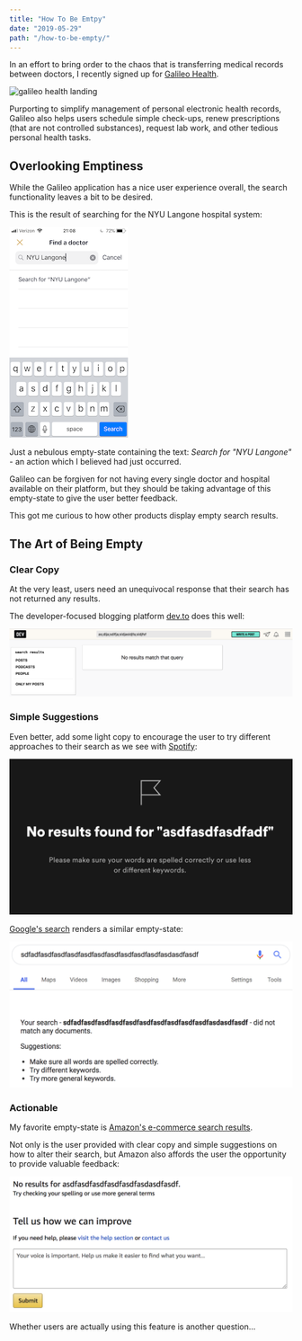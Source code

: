 ```yaml
---
title: "How To Be Emtpy"
date: "2019-05-29"
path: "/how-to-be-empty/"
---
```


In an effort to bring order to the chaos that is transferring medical records between doctors, I recently signed up for [Galileo Health](https://galileohealth.com/).

![galileo health landing](./galileo_health_landing.png)

Purporting to simplify management of personal electronic health records, Galileo also helps users schedule simple check-ups, renew prescriptions (that are not controlled substances), request lab work, and other tedious personal health tasks.

## Overlooking Emptiness

While the Galileo application has a nice user experience overall, the search functionality leaves a bit to be desired.

This is the result of searching for the NYU Langone hospital system:

![galileo empty results](./galileo_empty_results.png)

Just a nebulous empty-state containing the text: _Search for "NYU Langone"_ - an action which I believed had just occurred.

Galileo can be forgiven for not having every single doctor and hospital available on their platform, but they should be taking advantage of this empty-state to give the user better feedback.

This got me curious to how other products display empty search results.

## The Art of Being Empty

### Clear Copy

At the very least, users need an unequivocal response that their search has not returned any results.

The developer-focused blogging platform [dev.to](https://dev.to) does this well:

![dev to empty results](./dev_to_empty_results.png)

### Simple Suggestions

Even better, add some light copy to encourage the user to try different approaches to their search as we see with [Spotify](https://spotify.com):

![spotify empty results](./spotify_empty_results.png)

[Google's search](https://google.com) renders a similar empty-state:

![google empty results](./google_empty_results.png)

### Actionable

My favorite empty-state is [Amazon's e-commerce search results](https://amazon.com).

Not only is the user provided with clear copy and simple suggestions on how to alter their search, but Amazon also affords the user the opportunity to provide valuable feedback:

![amazon empty results](./amazon_empty_results.png)

Whether users are actually using this feature is another question...
